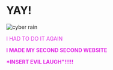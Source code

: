 
  <html lang="en">
       <head>
           <meta charset="utf-8">
           <title>Welcome, Berenice Avalos's website, CSP2</title>
       </head>
       <body>
           <h1>
               YAY!
          </h1>
         <img src="https://tse4.mm.bing.net/th?id=OIP.3QTALpGhLUNzHDpMUGVFUgHaKe&pid=Api" alt="cyber rain">
      </body> 
  </html>

<html>
<body background="https://cdnb.artstation.com/p/assets/images/images/002/648/641/large/roger-matallana-exterior-cyberpunk-final2.jpg?1464096465">
</body>
</html>

<p <strong><font color="#E227E5">I HAD TO DO IT AGAIN
   </p> <strong>I MADE MY SECOND SECOND WEBSITE
        <p><strong> *INSERT EVIL LAUGH"!!!!!
